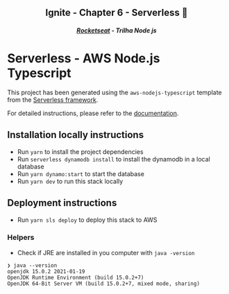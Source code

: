 <h2 align="center">Ignite - Chapter 6 - Serverless 🚀</h2>
<h5 align="center"><a href="https://rocketseat.com.br/" >Rocketseat</a> - Trilha Node js</h5>

# Serverless - AWS Node.js Typescript

This project has been generated using the `aws-nodejs-typescript` template from the [Serverless framework](https://www.serverless.com/).

For detailed instructions, please refer to the [documentation](https://www.serverless.com/framework/docs/providers/aws/).

## Installation locally instructions

- Run `yarn` to install the project dependencies
- Run `serverless dynamodb install` to install the dynamodb in a local database
- Run `yarn dynamo:start` to start the database
- Run `yarn dev` to run this stack locally

## Deployment instructions

- Run `yarn sls deploy` to deploy this stack to AWS

### Helpers

- Check if JRE are installed in you computer with `java -version`

```
❯ java --version
openjdk 15.0.2 2021-01-19
OpenJDK Runtime Environment (build 15.0.2+7)
OpenJDK 64-Bit Server VM (build 15.0.2+7, mixed mode, sharing)
```